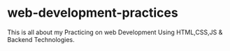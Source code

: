 # web-development-practices
This is all about my Practicing on web Development Using HTML,CSS,JS &amp; Backend Technologies.
